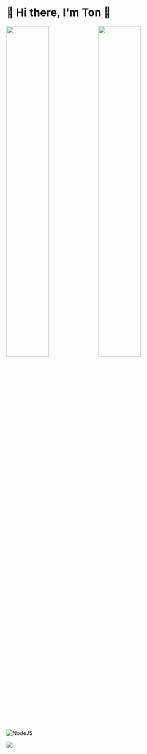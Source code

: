 # 🌳 Hi there, I'm Ton 👋


<img align="left" width="47%" src="https://github-readme-stats.vercel.app/api?username=MCPETH&theme=radical" />
<img align="left" width="47%" src="https://github-readme-stats.vercel.app/api/top-langs/?username=MCPETH&layout=compact&theme=radical" />



![NodeJS](https://img.shields.io/badge/node.js-6DA55F?style=for-the-badge&logo=node.js&logoColor=white)


[<img align="center" src="https://img.shields.io/badge/Personal%20Site-mcpeth.com-green">](https://mcpeth.com)
